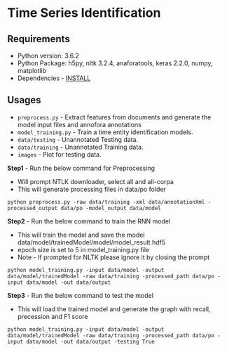 # Time Series Identification

## Requirements
* Python version: 3.6.2
* Python Package: h5py, nltk 3.2.4, anaforatools, keras 2.2.0, numpy, matplotlib
* Dependencies - [INSTALL](https://github.com/praveenarallabandi/NLP-TimeSeries/blob/main/INSTALL)

## Usages

* `preprocess.py` - Extract features from documents and generate the model input files and annofora annotations
* `model_training.py` - Train a time entity identification models.
* `data/testing` - Unannotated Testing data.
* `data/training` - Unannotated Training data.
* `images` - Plot for testing data.


**Step1** - Run the below command for Preprocessing
* Will prompt NTLK downloader, select all and all-corpa
* This will generate processing files in data/po folder
```
python preprocess.py -raw data/training -xml data/annotationXml -processed_output data/po -model_output data/model
```

**Step2** - Run the below command to train the RNN model
* This will train the model and save the model data/model/trainedModel/model/model_result.hdf5
* epoch size is set to 5 in model_training.py file
* Note - If prompted for NLTK please ignore it by closing the prompt
```
python model_training.py -input data/model -output data/model/trainedModel -raw data/training -processed_path data/po -input data/model -out data/output
```

**Step3** - Run the below command to test the model
* This will load the trained model and generate the graph with recall, precession and F1 score
```
python model_training.py -input data/model -output data/model/trainedModel -raw data/training -processed_path data/po -input data/model -out data/output -testing True
```
